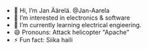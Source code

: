 - 👋 Hi, I’m Jan Äärelä. @Jan-Aarela
- 👀 I’m interested in electronics & software
- 🌱 I’m currently learning electrical engieering.
- 😄 Pronouns: Attack helicopter "Apache"
- ⚡ Fun fact: Siika haili

<!---
Jan-Aarela/Jan-Aarela is a ✨ special ✨ repository because its `README.md` (this file) appears on your GitHub profile.
You can click the Preview link to take a look at your changes.
--->
